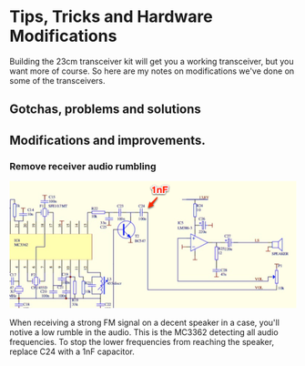 # Tips, Tricks and Hardware Modifications

Building the 23cm transceiver kit will get you a working transceiver, but you want
more of course. So here are my notes on modifications we've done on some of the
transceivers.

## Gotchas, problems and solutions

## Modifications and improvements.

### Remove receiver audio rumbling

![C24 Receive Audio](images/receive-audio.png)

When receiving a strong FM signal on a decent speaker in a case, you'll notive a low 
rumble in the audio. This is the MC3362 detecting all audio frequencies. To stop the
lower frequencies from reaching the speaker, replace C24 with a 1nF capacitor.